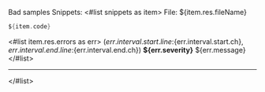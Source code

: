 

Bad samples
Snippets:
<#list snippets as item>
File: ${item.res.fileName}

```kotlin
${item.code}
```

<#list item.res.errors as err>
(${err.interval.start.line}:${err.interval.start.ch}, ${err.interval.end.line}:${err.interval.end.ch}) **${err.severity}** ${err.message}
</#list>
    
------

</#list>
